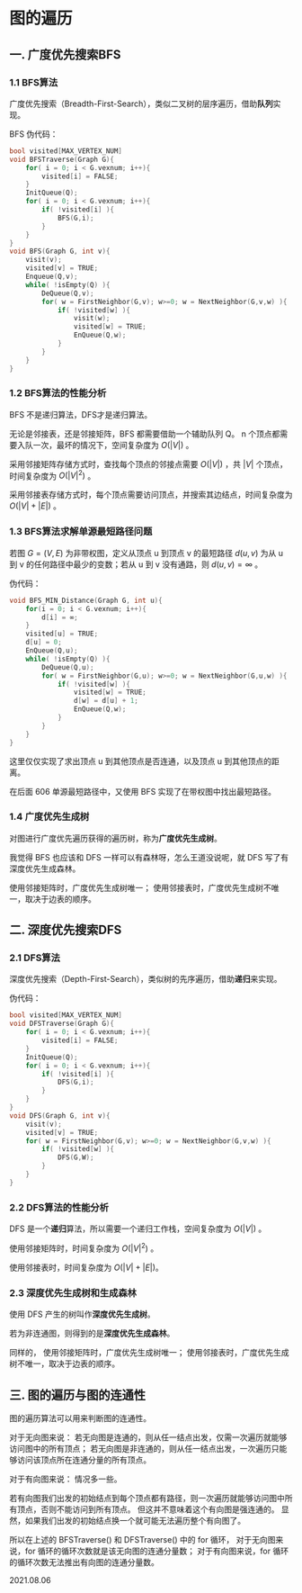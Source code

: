 # 图的遍历

## 一. 广度优先搜索BFS

### 1.1 BFS算法

广度优先搜索（Breadth-First-Search），类似二叉树的层序遍历，借助**队列**实现。

BFS 伪代码：

~~~c
bool visited[MAX_VERTEX_NUM]
void BFSTraverse(Graph G){
    for( i = 0; i < G.vexnum; i++){
        visited[i] = FALSE;
    }
    InitQueue(Q);
    for( i = 0; i < G.vexnum; i++){
        if( !visited[i] ){
            BFS(G,i);
        }
    }
}
void BFS(Graph G, int v){
    visit(v);
    visited[v] = TRUE;
    Enqueue(Q,v);
    while( !isEmpty(Q) ){
        DeQueue(Q,v);
        for( w = FirstNeighbor(G,v); w>=0; w = NextNeighbor(G,v,w) ){
            if( !visited[w] ){
                visit(w);
                visited[w] = TRUE;
                EnQueue(Q,w);
            }
        }
    }
}
~~~

### 1.2 BFS算法的性能分析

BFS 不是递归算法，DFS才是递归算法。

无论是邻接表，还是邻接矩阵，BFS 都需要借助一个辅助队列 Q。
n 个顶点都需要入队一次，最坏的情况下，空间复杂度为 $O(|V|)$ 。

采用邻接矩阵存储方式时，查找每个顶点的邻接点需要 $O(|V|)$ ，共 $|V|$ 个顶点，时间复杂度为 $O(|V|^2)$ 。

采用邻接表存储方式时，每个顶点需要访问顶点，并搜索其边结点，时间复杂度为 $O(|V|+|E|)$ 。

### 1.3 BFS算法求解单源最短路径问题

若图 $G=(V,E)$ 为非带权图，定义从顶点 u 到顶点 v 的最短路径 $d(u,v)$ 为从 u 到 v 的任何路径中最少的变数；若从 u 到 v 没有通路，则 $d(u,v)=\infty$​ 。

伪代码：

~~~c
void BFS_MIN_Distance(Graph G, int u){
    for(i = 0; i < G.vexnum; i++){
        d[i] = ∞;
    }
    visited[u] = TRUE;
    d[u] = 0;
    EnQueue(Q,u);
    while( !isEmpty(Q) ){
        DeQueue(Q,u);
        for( w = FirstNeighbor(G,u); w>=0; w = NextNeighbor(G,u,w) ){
            if( !visited[w] ){
                visited[w] = TRUE;
                d[w] = d[u] + 1;
                EnQueue(Q,w);
            }
        }
    }
}
~~~

这里仅仅实现了求出顶点 u 到其他顶点是否连通，以及顶点 u 到其他顶点的距离。

在后面 606 单源最短路径中，又使用 BFS 实现了在带权图中找出最短路径。

### 1.4 广度优先生成树

对图进行广度优先遍历获得的遍历树，称为**广度优先生成树**。

我觉得 BFS 也应该和 DFS 一样可以有森林呀，怎么王道没说呢，就 DFS 写了有深度优先生成森林。

使用邻接矩阵时，广度优先生成树唯一；
使用邻接表时，广度优先生成树不唯一，取决于边表的顺序。

## 二. 深度优先搜索DFS

### 2.1 DFS算法

深度优先搜索（Depth-First-Search），类似树的先序遍历，借助**递归**来实现。

伪代码：

~~~c
bool visited[MAX_VERTEX_NUM]
void DFSTraverse(Graph G){
    for( i = 0; i < G.vexnum; i++){
        visited[i] = FALSE;
    }
    InitQueue(Q);
    for( i = 0; i < G.vexnum; i++){
        if( !visited[i] ){
            DFS(G,i);
        }
    }
}
void DFS(Graph G, int v){
    visit(v);
    visited[v] = TRUE;
    for( w = FirstNeighbor(G,v); w>=0; w = NextNeighbor(G,v,w) ){
        if( !visited[w] ){
			DFS(G,W);
        }
    }
}
~~~

### 2.2 DFS算法的性能分析

DFS 是一个**递归**算法，所以需要一个递归工作栈，空间复杂度为 $O(|V|)$ 。

使用邻接矩阵时，时间复杂度为 $O(|V|^2)$ 。

使用邻接表时，时间复杂度为 $O(|V|+|E|)$​ 。

### 2.3 深度优先生成树和生成森林

使用 DFS 产生的树叫作**深度优先生成树**。

若为非连通图，则得到的是**深度优先生成森林**。

同样的，
使用邻接矩阵时，广度优先生成树唯一；
使用邻接表时，广度优先生成树不唯一，取决于边表的顺序。

## 三. 图的遍历与图的连通性

图的遍历算法可以用来判断图的连通性。

对于无向图来说：
若无向图是连通的，则从任一结点出发，仅需一次遍历就能够访问图中的所有顶点；
若无向图是非连通的，则从任一结点出发，一次遍历只能够访问该顶点所在连通分量的所有顶点。

对于有向图来说：
情况多一些。

若有向图我们出发的初始结点到每个顶点都有路径，则一次遍历就能够访问图中所有顶点，否则不能访问到所有顶点。
但这并不意味着这个有向图是强连通的。
显然，如果我们出发的初始结点换一个就可能无法遍历整个有向图了。

所以在上述的 BFSTraverse() 和 DFSTraverse() 中的 for 循环，
对于无向图来说，for 循环的循环次数就是该无向图的连通分量数；
对于有向图来说，for 循环的循环次数无法推出有向图的连通分量数。

2021.08.06
